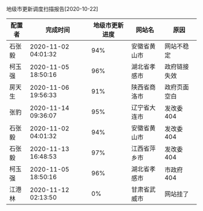 地级市更新调度扫描报告[2020-10-22]

|	配置者	|	完成时间	|	地级市更新进度	|	网站名	|	原因	|
|----|----|----|----|----|
|	石张毅	|	2020-11-02 04:01:32	|	 94%	|	安徽省黄山市	| 网站不稳定 |
|	柯玉强	|	2020-11-05 18:50:16	|	 96%	|	湖北省孝感市	|政府链接失效|
|	房天生	|	2020-11-06 19:56:33	|	 91%	|	陕西省商洛市	|政府页面空白|
|	张豹	|	2020-11-14 09:36:07	|	 95%	|	辽宁省大连市	| 发改委404
|	石张毅	|	2020-11-02 04:01:32	|	 94%	|	安徽省黄山市	| 发改委404
|	石张毅	|	2020-11-13 16:48:53	|	 97%	|	江西省萍乡市	| 发改委404
|	柯玉强	|	2020-11-05 18:50:16	|	 96%	|	湖北省孝感市	|  市政府404
|	江港林	|	2020-11-12 02:13:50	|	  0%	|	甘肃省武威市	| 网站挂了
